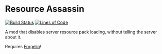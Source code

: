 # Resource Assassin

[![Build Status](https://img.shields.io/jenkins/s/https/jenkins.amadorn.es/job/resource-assassin.svg)](https://jenkins.amadorn.es/job/resource-assassin/)
[![Lines of Code](https://tokei.rs/b1/github/therealfarfetchd/resource-assassin?category=code)](https://github.com/therealfarfetchd/resource-assassin)

A mod that disables server resource pack loading, without telling the server about it.
 
Requires [Forgelin](https://minecraft.curseforge.com/projects/shadowfacts-forgelin)!